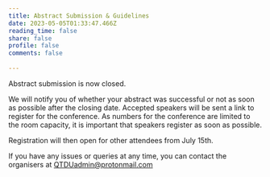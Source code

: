 ```yaml
---
title: Abstract Submission & Guidelines
date: 2023-05-05T01:33:47.466Z
reading_time: false
share: false
profile: false
comments: false
 
---
```

Abstract submission is now closed. <!-- If you submitted an abstract but have not yet received an email from us, please check your spam folder, or ensure you can receive emails from our admin address: QTDUadmin@protonmail.com -->

We will notify you of whether your abstract was successful or not as soon as possible after the closing date. 
Accepted speakers will be sent a link to register for the conference. As numbers for the conference are limited to the room capacity, it is important that speakers register as soon as possible. 

Registration will then open for other attendees from July 15th. 

If you have any issues or queries at any time, you can contact the organisers at QTDUadmin@protonmail.com

<!-- <iframe src="https://docs.google.com/forms/d/e/1FAIpQLScVexgMt45hQSWOwNd66CLhKjGTvaK65zcCP_W0V3NR6YVAxw/viewform?embedded=true" width="640" height="2045" frameborder="0" marginheight="0" marginwidth="0">Loading…</iframe> -->

<!-- {{< cta cta_text="Submit Abstract" cta_link="https://qtdownunder2024.com/QTDU2023programme.pdf" cta_new_tab="true" >}} -->




